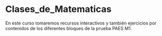 # Clases_de_Matematicas
En este curso tomaremos recursos interactivos y también ejercicios por contenidos de los diferentes bloques de la prueba PAES M1.
